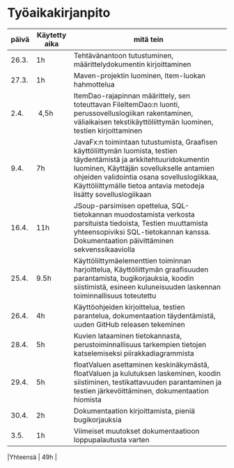 # Työaikakirjanpito

| päivä | Käytetty aika | mitä tein |
|-------|---------------|-----------|
| 26.3. | 1h | Tehtävänantoon tutustuminen, määrittelydokumentin kirjoittaminen |
| 27.3. | 1h | Maven-projektin luominen, Item-luokan hahmottelua |
| 2.4. | 4,5h | ItemDao-rajapinnan määrittely, sen toteuttavan FileItemDao:n luonti, perussovelluslogiikan rakentaminen, väliaikaisen tekstikäyttöliittymän luominen, testien kirjoittaminen |
| 9.4. | 7h | JavaFx:n toimintaan tutustumista, Graafisen käyttöliittymän luomista, testien täydentämistä ja arkkitehtuuridokumentin luominen, Käyttäjän sovellukselle antamien ohjeiden validointia osana sovelluslogiikkaa, Käyttöliittymälle tietoa antavia metodeja lisätty sovelluslogiikaan |
| 16.4. | 11h | JSoup-parsimisen opettelua, SQL-tietokannan muodostamista verkosta parsituista tiedoista, Testien muuttamista yhteensopiviksi SQL-tietokannan kanssa. Dokumentaation päivittäminen sekvenssikaaviolla |
| 25.4. | 9.5h | Käyttöliittymäelementtien toiminnan harjoittelua, Käyttöliittymän graafisuuden parantamista, bugikorjauksia, koodin siistimistä, esineen kuluneisuuden laskennan toiminnallisuus toteutettu |
| 26.4. | 4h | Käyttöohjeiden kirjoittelua, testien parantelua, dokumentaation täydentämistä, uuden GitHub releasen tekeminen |
| 28.4. | 5h | Kuvien lataaminen tietokannasta, perustoiminnallisuus tarkempien tietojen katselemiseksi piirakkadiagrammista |
| 29.4. | 5h | floatValuen asettaminen keskinäkymästä, floatValuen ja kulutuksen laskeminen, koodin siistiminen, testikattavuuden parantaminen ja testien järkevöittäminen, dokumentaation hiomista |
| 30.4. | 2h | Dokumentaation kirjoittamista, pieniä bugikorjauksia |
| 3.5. | 1h | Viimeiset muutokset dokumentaatioon loppupalautusta varten |

|Yhteensä | 49h |
